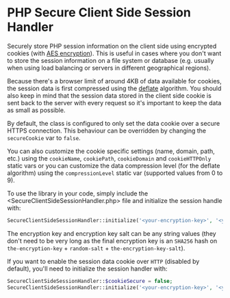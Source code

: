 PHP Secure Client Side Session Handler
======================================

Securely store PHP session information on the client side using encrypted cookies (with [AES encryption](http://en.wikipedia.org/wiki/Advanced_Encryption_Standard)). This is useful in cases where you don't want to store the session information on a file system or database (e.g. usually when using load balancing or servers in different geographical regions).

Because there's a browser limit of around 4KB of data available for cookies, the session data is first compressed using the [deflate](http://en.wikipedia.org/wiki/DEFLATE) algorithm. You should also keep in mind that the session data stored in the client side cookie is sent back to the server with every request so it's important to keep the data as small as possible.

By default, the class is configured to only set the data cookie over a secure HTTPS connection. This behaviour can be overridden by changing the `secureCookie` var to `false`.

You can also customize the cookie specific settings (name, domain, path, etc.) using the `cookieName`, `cookiePath`, `cookieDomain` and `cookieHTTPOnly` static vars or you can customize the data compression level (for the deflate algorithm) using the `compressionLevel` static var (supported values from 0 to 9).

To use the library in your code, simply include the <SecureClientSideSessionHandler.php> file and initialize the session handle with:

```php
SecureClientSideSessionHandler::initialize('<your-encryption-key>', '<your-encryption-key-salt>');
```

The encryption key and encryption key salt can be any string values (they don't need to be very long as the final encryption key is an `SHA256` hash on `the-encryption-key` + `random-salt` + `the-encryption-key-salt`).

If you want to enable the session data cookie over `HTTP` (disabled by default), you'll need to initialize the session handler with:

```php
SecureClientSideSessionHandler::$cookieSecure = false;
SecureClientSideSessionHandler::initialize('<your-encryption-key>', '<your-encryption-key-salt>');
```